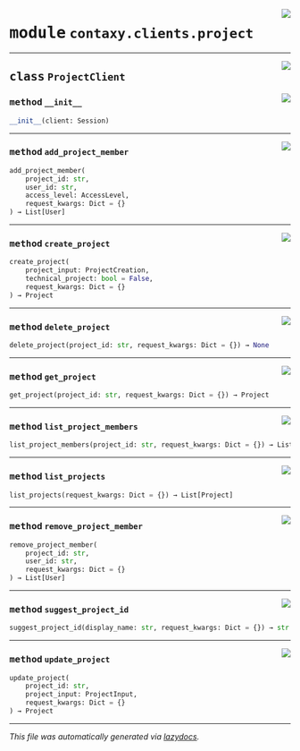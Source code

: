 <!-- markdownlint-disable -->

<a href="https://github.com/ml-tooling/contaxy/blob/main/backend/src/contaxy/clients/project.py#L0"><img align="right" style="float:right;" src="https://img.shields.io/badge/-source-cccccc?style=flat-square"></a>

# <kbd>module</kbd> `contaxy.clients.project`






---

<a href="https://github.com/ml-tooling/contaxy/blob/main/backend/src/contaxy/clients/project.py#L11"><img align="right" style="float:right;" src="https://img.shields.io/badge/-source-cccccc?style=flat-square"></a>

## <kbd>class</kbd> `ProjectClient`




<a href="https://github.com/ml-tooling/contaxy/blob/main/backend/src/contaxy/clients/project.py#L12"><img align="right" style="float:right;" src="https://img.shields.io/badge/-source-cccccc?style=flat-square"></a>

### <kbd>method</kbd> `__init__`

```python
__init__(client: Session)
```








---

<a href="https://github.com/ml-tooling/contaxy/blob/main/backend/src/contaxy/clients/project.py#L74"><img align="right" style="float:right;" src="https://img.shields.io/badge/-source-cccccc?style=flat-square"></a>

### <kbd>method</kbd> `add_project_member`

```python
add_project_member(
    project_id: str,
    user_id: str,
    access_level: AccessLevel,
    request_kwargs: Dict = {}
) → List[User]
```





---

<a href="https://github.com/ml-tooling/contaxy/blob/main/backend/src/contaxy/clients/project.py#L23"><img align="right" style="float:right;" src="https://img.shields.io/badge/-source-cccccc?style=flat-square"></a>

### <kbd>method</kbd> `create_project`

```python
create_project(
    project_input: ProjectCreation,
    technical_project: bool = False,
    request_kwargs: Dict = {}
) → Project
```





---

<a href="https://github.com/ml-tooling/contaxy/blob/main/backend/src/contaxy/clients/project.py#L63"><img align="right" style="float:right;" src="https://img.shields.io/badge/-source-cccccc?style=flat-square"></a>

### <kbd>method</kbd> `delete_project`

```python
delete_project(project_id: str, request_kwargs: Dict = {}) → None
```





---

<a href="https://github.com/ml-tooling/contaxy/blob/main/backend/src/contaxy/clients/project.py#L38"><img align="right" style="float:right;" src="https://img.shields.io/badge/-source-cccccc?style=flat-square"></a>

### <kbd>method</kbd> `get_project`

```python
get_project(project_id: str, request_kwargs: Dict = {}) → Project
```





---

<a href="https://github.com/ml-tooling/contaxy/blob/main/backend/src/contaxy/clients/project.py#L67"><img align="right" style="float:right;" src="https://img.shields.io/badge/-source-cccccc?style=flat-square"></a>

### <kbd>method</kbd> `list_project_members`

```python
list_project_members(project_id: str, request_kwargs: Dict = {}) → List[User]
```





---

<a href="https://github.com/ml-tooling/contaxy/blob/main/backend/src/contaxy/clients/project.py#L15"><img align="right" style="float:right;" src="https://img.shields.io/badge/-source-cccccc?style=flat-square"></a>

### <kbd>method</kbd> `list_projects`

```python
list_projects(request_kwargs: Dict = {}) → List[Project]
```





---

<a href="https://github.com/ml-tooling/contaxy/blob/main/backend/src/contaxy/clients/project.py#L89"><img align="right" style="float:right;" src="https://img.shields.io/badge/-source-cccccc?style=flat-square"></a>

### <kbd>method</kbd> `remove_project_member`

```python
remove_project_member(
    project_id: str,
    user_id: str,
    request_kwargs: Dict = {}
) → List[User]
```





---

<a href="https://github.com/ml-tooling/contaxy/blob/main/backend/src/contaxy/clients/project.py#L54"><img align="right" style="float:right;" src="https://img.shields.io/badge/-source-cccccc?style=flat-square"></a>

### <kbd>method</kbd> `suggest_project_id`

```python
suggest_project_id(display_name: str, request_kwargs: Dict = {}) → str
```





---

<a href="https://github.com/ml-tooling/contaxy/blob/main/backend/src/contaxy/clients/project.py#L43"><img align="right" style="float:right;" src="https://img.shields.io/badge/-source-cccccc?style=flat-square"></a>

### <kbd>method</kbd> `update_project`

```python
update_project(
    project_id: str,
    project_input: ProjectInput,
    request_kwargs: Dict = {}
) → Project
```








---

_This file was automatically generated via [lazydocs](https://github.com/ml-tooling/lazydocs)._
